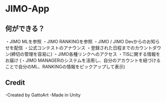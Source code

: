 # JIMO-App

## 何ができる？
・JIMO MLを参照
・JIMO RANKINGを参照
・JIMO / JIMO Devからのお知らせを配信
・公式コンテストのアナウンス
・登録された日程までのカウントダウン(締切の管理を容易に)
・JIMO各種リンクへのアクセス
・TISに関する情報をお届け
(・JIMO MANAGERのシステムを活用し、自分のアカウントを紐づけることで自分のML、RANKINGの情報をピックアップして表示)

## Credit
-Created by GattoArt
-Made in Unity
